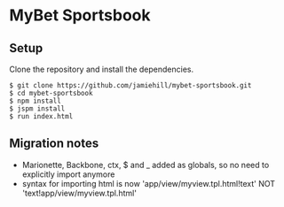 MyBet Sportsbook
================


Setup
-----
Clone the repository and install the dependencies.

    $ git clone https://github.com/jamiehill/mybet-sportsbook.git
    $ cd mybet-sportsbook
    $ npm install
    $ jspm install
    $ run index.html

Migration notes
---------------

* Marionette, Backbone, ctx, $ and _ added as globals, so no need to explicitly import anymore
* syntax for importing html is now 'app/view/myview.tpl.html!text' NOT 'text!app/view/myview.tpl.html'

